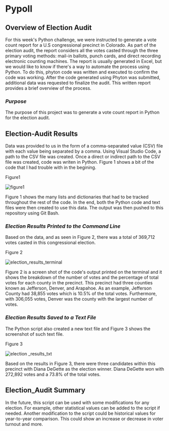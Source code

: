 # Pypoll  

## Overview of Election Audit 
For this week's Python challenge, we were instructed to generate a vote count report for a U.S congressional precinct in Colorado.  As part of the election audit, the report considers all the votes casted through the three primary voting methods: mail-in ballots, punch cards, and direct recording electronic counting machines.  The report is usually generated in Excel, but we would like to know if there's a way to automate the process using Python.  To do this, phyton code was written and executed to confirm the code was working.  After the code generated using Phyton was submitted, additional data was requested to finalize the audit.  This written report provides a brief overview of the process.
 
### *Purpose* 
The purpose of this project was to generate a vote count report in Python for the election audit.

## Election-Audit Results 
Data was provided to us in the form of a comma-separated value (CSV) file with each value being separated by a comma.  Using Visual Studio Code, a path to the CSV file was created.  Once a direct or indirect path to the CSV file was created, code was writen in Python.  Figure 1 shows a bit of the code that I had trouble with in the begining.    

Figure1

![figure1](https://user-images.githubusercontent.com/115508896/205481218-a6039147-1800-4b59-98f3-611ca757a1b7.png)


Figure 1 shows the many lists and dictionaries that had to be tracked throughout the rest of the code.  In the end, both the Python code and text files were then created to use this data.  The output was then pushed to this repository using Git Bash.

### *Election Results Printed to the Command Line*
Based on the data, and as seen in Figure 2, there was a total of 369,712 votes casted in this congressional election.

Figure 2

![election_results_terminal ](https://user-images.githubusercontent.com/115508896/205478230-1ccc56fb-ee31-4dd2-ade1-d04df44ba4e4.png)

Figure 2 is a screen shot of the code's output printed on the terminal and it shows the breakdown of the number of votes and the percentage of total votes for each county in the precinct.  This precinct had three counties known as Jefferson, Denver, and Arapahoe.  As an example, Jefferson County had 38,855 votes which is 10.5% of the total votes.  Furthermore, with 306,055 votes, Denver was the county with the largest number of votes.   

### *Election Results Saved to a Text File*
The Python script also created a new text file and Figure 3 shows the screenshot of such text file.

Figure 3

![election _results_txt](https://user-images.githubusercontent.com/115508896/205478258-8f0191ea-92f6-476e-8454-d06efcf55476.png)

Based on the results in Figure 3, there were three candidates within this precinct with Diana DeGette as the election winner.  Diana DeGette won with 272,892 votes and a 73.8% of the total votes. 

## Election_Audit Summary
In the future, this script can be used with some modifications for any election. For example, other statistical values can be added to the script if needed.  Another modification to the script could be historical values for year-to-year comparison. This could show an increase or decrease in voter turnout and more.   
